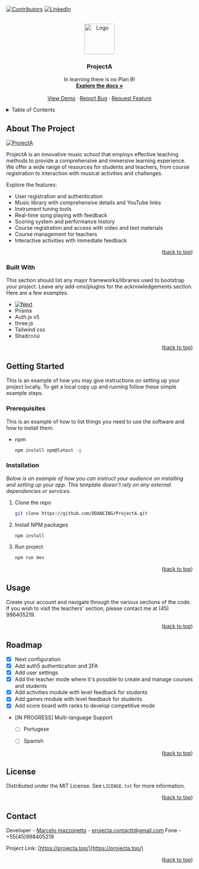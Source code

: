 <a name="readme-top"></a>

[![Contributors][contributors-shield]][contributors-url]
[![LinkedIn][linkedin-shield]][linkedin-url]



<!--LOGO -->
<br />
<div align="center">
  <a href="https://github.com/DDANCING/ProjectA">
    <img src="https://i.imgur.com/WQJge11.png" alt="Logo" width="82" height="82">
  </a>

  <h3 align="center">ProjectA </h3>

  <p align="center">
   In learning there is no Plan B!
    <br />
    <a href="https://github.com/DDANCING/ProjectA"><strong>Explore the docs »</strong></a>
    <br />
    <br />
    <a href="https://projecta.top/">View Demo</a>
    ·
    <a href="https://projecta.top/bug-reporting/">Report Bug</a>
    ·
    <a href="https://projecta.top/feedback/">Request Feature</a>
  </p>
</div>



<!-- TABLE OF CONTENTS -->
<details>
  <summary>Table of Contents</summary>
  <ol>
    <li>
      <a href="#about-the-project">About The Project</a>
      <ul>
        <li><a href="#built-with">Built With</a></li>
      </ul>
    </li>
    <li>
      <a href="#getting-started">Getting Started</a>
      <ul>
        <li><a href="#prerequisites">Prerequisites</a></li>
        <li><a href="#installation">Installation</a></li>
      </ul>
    </li>
    <li><a href="#usage">Usage</a></li>
    <li><a href="#roadmap">Roadmap</a></li>
    <li><a href="#contributing">Contributing</a></li>
    <li><a href="#license">License</a></li>
    <li><a href="#contact">Contact</a></li>
    <li><a href="#acknowledgments">Acknowledgments</a></li>
  </ol>
</details>



<!-- ABOUT THE PROJECT -->
## About The Project

[![ProjectA][product-screenshot]](https://projecta.top/feedback/)

ProjectA is an innovative music school that employs effective teaching methods to provide a comprehensive and immersive learning experience. We offer a wide range of resources for students and teachers, from course registration to interaction with musical activities and challenges.

Explore the features:

* User registration and authentication
* Music library with comprehensive details and YouTube links
* Instrument tuning tools
* Real-time song playing with feedback
* Scoring system and performance history
* Course registration and access with video and text materials
* Course management for teachers
* Interactive activities with immediate feedback


<p align="right">(<a href="#readme-top">back to top</a>)</p>



### Built With

This section should list any major frameworks/libraries used to bootstrap your project. Leave any add-ons/plugins for the acknowledgements section. Here are a few examples.

* [![Next][Next.js]][Next-url]
* Prisma
* Auth.js v5
* three.js
* Tailwind css
* Shadcn/ui


<p align="right">(<a href="#readme-top">back to top</a>)</p>



<!-- GETTING STARTED -->
## Getting Started

This is an example of how you may give instructions on setting up your project locally.
To get a local copy up and running follow these simple example steps.

### Prerequisites

This is an example of how to list things you need to use the software and how to install them.
* npm
  ```sh
  npm install npm@latest -g
  ```

### Installation

_Below is an example of how you can instruct your audience on installing and setting up your app. This template doesn't rely on any external dependencies or services._

1. Clone the repo
   ```sh
   git clone https://github.com/DDANCING/ProjectA.git
   ```
2. Install NPM packages
   ```sh
   npm install
   ```
3. Run project
   ```sh
   npm run dev
   ```

<p align="right">(<a href="#readme-top">back to top</a>)</p>



<!-- USAGE EXAMPLES -->
## Usage

Create your account and navigate through the various sections of the code. If you wish to visit the teachers' section, please contact me at (45) 998405219.

<p align="right">(<a href="#readme-top">back to top</a>)</p>



<!-- ROADMAP -->
## Roadmap

- [x] Next configuration
- [x] Add auth5 authentication and 2FA
- [x] Add user settings
- [x] Add the teacher mode where it's possible to create and manage courses and students
- [x] Add activities module with level feedback for students
- [x] Add games module with level feedback for students
- [x] Add score board with ranks to develop competitive mode
- [IN PROGRESS] Multi-language Support
    - [ ] Portugese
    - [ ] Spanish


<p align="right">(<a href="#readme-top">back to top</a>)</p>




<!-- LICENSE -->
## License

Distributed under the MIT License. See `LICENSE.txt` for more information.

<p align="right">(<a href="#readme-top">back to top</a>)</p>



<!-- CONTACT -->
## Contact

Developer - [Marcelo mazzonetto](https://www.linkedin.com/in/marcelo-mazzonetto-87214b233/) - projecta.contactt@gmail.com
Fone - +55(45)998405219

Project Link: [https://projecta.top/](https://projecta.top/)

<p align="right">(<a href="#readme-top">back to top</a>)</p>




[contributors-shield]: https://img.shields.io/github/contributors/othneildrew/Best-README-Template.svg?style=for-the-badge
[contributors-url]: https://github.com/DDANCING
[linkedin-shield]: https://img.shields.io/badge/-LinkedIn-black.svg?style=for-the-badge&logo=linkedin&colorB=555
[linkedin-url]: https://www.linkedin.com/in/marcelo-mazzonetto-87214b233/
[product-screenshot]: https://i.imgur.com/NrciebN.png
[Next.js]: https://img.shields.io/badge/next.js-000000?style=for-the-badge&logo=nextdotjs&logoColor=white
[Next-url]: https://nextjs.org/
[Prisma-url]: https://www.prisma.io/
[Svelte.dev]: https://img.shields.io/badge/Svelte-4A4A55?style=for-the-badge&logo=svelte&logoColor=FF3E00
[Svelte-url]: https://svelte.dev/
[Laravel.com]: https://img.shields.io/badge/Laravel-FF2D20?style=for-the-badge&logo=laravel&logoColor=white
[Laravel-url]: https://laravel.com
[tailwind-url]: https://tailwindcss.com/
[JQuery.com]: https://img.shields.io/badge/jQuery-0769AD?style=for-the-badge&logo=jquery&logoColor=white
[JQuery-url]: https://jquery.com 
